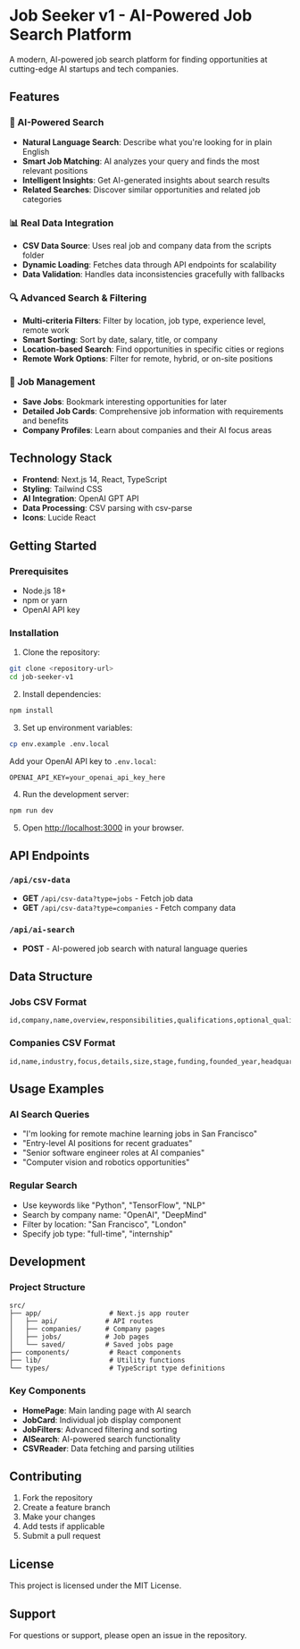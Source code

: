 # Job Seeker v1 - AI-Powered Job Search Platform

A modern, AI-powered job search platform for finding opportunities at cutting-edge AI startups and tech companies.

## Features

### 🤖 AI-Powered Search

- **Natural Language Search**: Describe what you're looking for in plain English
- **Smart Job Matching**: AI analyzes your query and finds the most relevant positions
- **Intelligent Insights**: Get AI-generated insights about search results
- **Related Searches**: Discover similar opportunities and related job categories

### 📊 Real Data Integration

- **CSV Data Source**: Uses real job and company data from the scripts folder
- **Dynamic Loading**: Fetches data through API endpoints for scalability
- **Data Validation**: Handles data inconsistencies gracefully with fallbacks

### 🔍 Advanced Search & Filtering

- **Multi-criteria Filters**: Filter by location, job type, experience level, remote work
- **Smart Sorting**: Sort by date, salary, title, or company
- **Location-based Search**: Find opportunities in specific cities or regions
- **Remote Work Options**: Filter for remote, hybrid, or on-site positions

### 💼 Job Management

- **Save Jobs**: Bookmark interesting opportunities for later
- **Detailed Job Cards**: Comprehensive job information with requirements and benefits
- **Company Profiles**: Learn about companies and their AI focus areas

## Technology Stack

- **Frontend**: Next.js 14, React, TypeScript
- **Styling**: Tailwind CSS
- **AI Integration**: OpenAI GPT API
- **Data Processing**: CSV parsing with csv-parse
- **Icons**: Lucide React

## Getting Started

### Prerequisites

- Node.js 18+
- npm or yarn
- OpenAI API key

### Installation

1. Clone the repository:

```bash
git clone <repository-url>
cd job-seeker-v1
```

2. Install dependencies:

```bash
npm install
```

3. Set up environment variables:

```bash
cp env.example .env.local
```

Add your OpenAI API key to `.env.local`:

```
OPENAI_API_KEY=your_openai_api_key_here
```

4. Run the development server:

```bash
npm run dev
```

5. Open [http://localhost:3000](http://localhost:3000) in your browser.

## API Endpoints

### `/api/csv-data`

- **GET** `/api/csv-data?type=jobs` - Fetch job data
- **GET** `/api/csv-data?type=companies` - Fetch company data

### `/api/ai-search`

- **POST** - AI-powered job search with natural language queries

## Data Structure

### Jobs CSV Format

```csv
id,company,name,overview,responsibilities,qualifications,optional_qualifications,location,benefits,remote,created_at,updated_at,is_open
```

### Companies CSV Format

```csv
id,name,industry,focus,details,size,stage,funding,founded_year,headquarters,website,created_at,updated_at
```

## Usage Examples

### AI Search Queries

- "I'm looking for remote machine learning jobs in San Francisco"
- "Entry-level AI positions for recent graduates"
- "Senior software engineer roles at AI companies"
- "Computer vision and robotics opportunities"

### Regular Search

- Use keywords like "Python", "TensorFlow", "NLP"
- Search by company name: "OpenAI", "DeepMind"
- Filter by location: "San Francisco", "London"
- Specify job type: "full-time", "internship"

## Development

### Project Structure

```
src/
├── app/                 # Next.js app router
│   ├── api/            # API routes
│   ├── companies/      # Company pages
│   ├── jobs/           # Job pages
│   └── saved/          # Saved jobs page
├── components/          # React components
├── lib/                 # Utility functions
└── types/               # TypeScript type definitions
```

### Key Components

- **HomePage**: Main landing page with AI search
- **JobCard**: Individual job display component
- **JobFilters**: Advanced filtering and sorting
- **AISearch**: AI-powered search functionality
- **CSVReader**: Data fetching and parsing utilities

## Contributing

1. Fork the repository
2. Create a feature branch
3. Make your changes
4. Add tests if applicable
5. Submit a pull request

## License

This project is licensed under the MIT License.

## Support

For questions or support, please open an issue in the repository.
